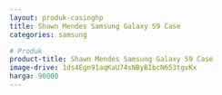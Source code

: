 ```yaml
---
layout: produk-casinghp
title: Shawn Mendes Samsung Galaxy S9 Case
categories: samsung

# Produk
product-title: Shawn Mendes Samsung Galaxy S9 Case
image-drive: 1ds4Egn91aqKaU74sNByBIbcN653tgvKx
harga: 90000
---
```

